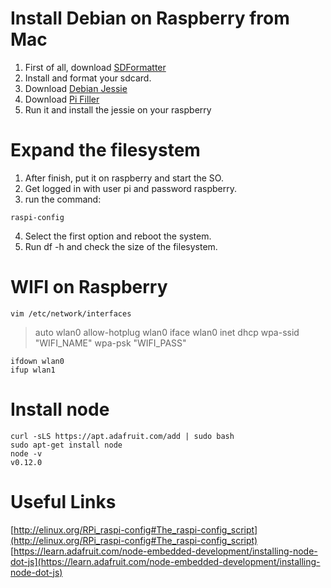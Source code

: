 # Install Debian on Raspberry from Mac

1. First of all, download [SDFormatter](https://www.sdcard.org/downloads/formatter_4/)
2. Install and format your sdcard.
3. Download [Debian Jessie](https://www.raspberrypi.org/downloads/raspbian/)
4. Download [Pi Filler](http://ivanx.com/raspberrypi/)
5. Run it and install the jessie on your raspberry

# Expand the filesystem

1. After finish, put it on raspberry and start the SO.
2. Get logged in with user pi and password raspberry.
3. run the command:
```
raspi-config
```
4. Select the first option and reboot the system.
5. Run df -h and check the size of the filesystem.

# WIFI on Raspberry

```
vim /etc/network/interfaces
```

> auto wlan0
> allow-hotplug wlan0
> iface wlan0 inet dhcp
> wpa-ssid "WIFI_NAME"
> wpa-psk "WIFI_PASS"

```
ifdown wlan0
ifup wlan1
```

# Install node

```
curl -sLS https://apt.adafruit.com/add | sudo bash
sudo apt-get install node
node -v
v0.12.0
```

# Useful Links

[http://elinux.org/RPi_raspi-config#The_raspi-config_script](http://elinux.org/RPi_raspi-config#The_raspi-config_script)
[https://learn.adafruit.com/node-embedded-development/installing-node-dot-js](https://learn.adafruit.com/node-embedded-development/installing-node-dot-js)